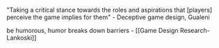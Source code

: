 "Taking a critical stance towards the roles and aspirations that [players] perceive the game implies for them" - Deceptive game design, Gualeni

be humorous, humor breaks down barriers - [[Game Design Research-Lankoski]] 